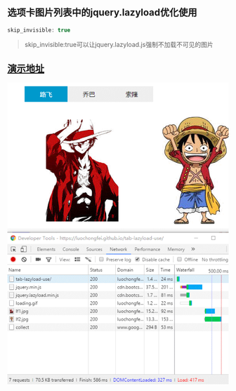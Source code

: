 ## 选项卡图片列表中的jquery.lazyload优化使用
```javascript
skip_invisible: true
```
> skip_invisible:true可以让jquery.lazyload.js强制不加载不可见的图片
## [演示地址](https://luochongfei.github.io/tab-lazyload-use/)
![GitHub](images/1.gif "演示图")
